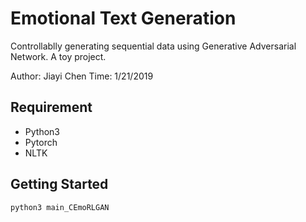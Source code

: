 # Emotional Text Generation

Controllablly generating sequential data using Generative Adversarial Network.
A toy project.

Author: Jiayi Chen
Time: 1/21/2019

## Requirement 
* Python3
* Pytorch
* NLTK

## Getting Started
```
python3 main_CEmoRLGAN
```